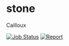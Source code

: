 # stone
Cailloux

[![Job Status](https://inspecode.rocro.com/badges/github.com/jcheron/stone/status?token=mOIvt_RhYluVzeNHqzMNAgmQiIiGMh1Fe_0vnPLW_8k)](https://inspecode.rocro.com/jobs/github.com/jcheron/stone/latest?completed=true)
[![Report](https://inspecode.rocro.com/badges/github.com/jcheron/stone/report?token=mOIvt_RhYluVzeNHqzMNAgmQiIiGMh1Fe_0vnPLW_8k&branch=master)](https://inspecode.rocro.com/reports/github.com/jcheron/stone/branch/master/summary)

